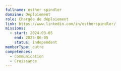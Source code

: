 ```yaml
---
fullname: esther spindler
domaine: Déploiement
role: Chargée de déploiement
link: https://www.linkedin.com/in/estherspindler/
missions:
  - start: 2024-03-05
    end: 2025-06-05
    status: independent
memberType: autre
competences:
  - Communication
  - Croissance
---
```

